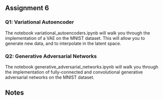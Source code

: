 ## Assignment 6
### Q1: Variational Autoencoder
The notebook variational_autoencoders.ipynb will walk you through the implementation of a VAE on the MNIST dataset. This will allow you to generate new data, and to interpolate in the latent space.
### Q2: Generative Adversarial Networks 
The notebook generative_adversarial_networks.ipynb will walk you through the implementation of fully-connected and convolutional generative adversarial networks on the MNIST dataset.

## Notes
